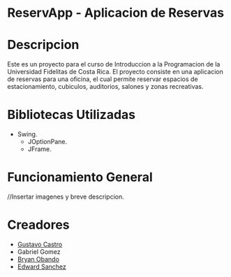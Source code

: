 # ReservApp -  Aplicacion de Reservas

# Descripcion 

Este es un proyecto para el curso de Introduccion a la Programacion de la Universidad Fidelitas de Costa Rica. 
El proyecto consiste en una aplicacion de reservas para una oficina, el cual permite reservar espacios de estacionamiento, cubiculos, auditorios, salones y zonas recreativas.

# Bibliotecas Utilizadas
- Swing.
  * JOptionPane.
  * JFrame.
 
# Funcionamiento General

//Insertar imagenes y breve descripcion.

# Creadores
 - [Gustavo Castro](https://github.com/TavilloCastro)<br/>
 - Gabriel Gomez
 - [Bryan Obando](https://github.com/YoshBr)<br/>
 - [Edward Sanchez](https://github.com/alvarado-ed)<br/>

